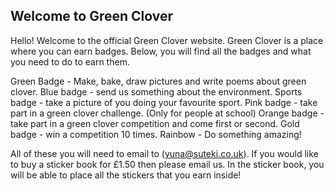## Welcome to Green Clover

Hello! Welcome to the official Green Clover website. 
Green Clover is a place where you can earn badges. Below, you will find all the badges and what you need to do to earn them.

Green Badge - Make, bake, draw pictures and write poems about green clover.
Blue badge - send us something about the environment.
Sports badge - take a picture of you doing your favourite sport.
Pink badge - take part in a green clover challenge. (Only for people at school)
Orange badge - take part in a green clover competition and come first or second.
Gold badge - win a competition 10 times.
Rainbow - Do something amazing!

All of these you will need to email to (yuna@suteki.co.uk).
If you would like to buy a sticker book for £1.50 then please email us. In the sticker book, you will be able to place all the stickers that you earn inside!

